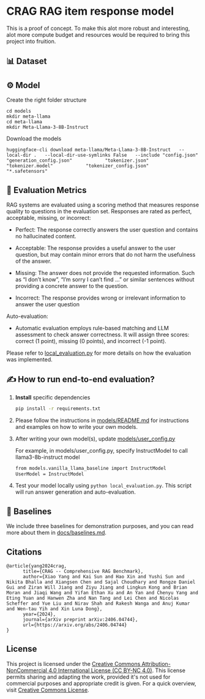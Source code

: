 # CRAG RAG item response model

This is a proof of concept. To make this alot more robust and interesting, alot more compute budget and resources would be required to bring this project into fruition. 

## 📊 Dataset 

## ⚙️ Model

Create the right folder structure
```
cd models
mkdir meta-llama
cd meta-llama
mkdir Meta-Llama-3-8B-Instruct
```

Download the models
```
huggingface-cli download meta-llama/Meta-Llama-3-8B-Instruct   --local-dir .   --local-dir-use-symlinks False   --include "config.json"            "generation_config.json"            "tokenizer.json"            "tokenizer.model"            "tokenizer_config.json"            "*.safetensors"
```

## 📏 Evaluation Metrics
RAG systems are evaluated using a scoring method that measures response quality to questions in the evaluation set. Responses are rated as perfect, acceptable, missing, or incorrect:

- Perfect: The response correctly answers the user question and contains no hallucinated content.

- Acceptable: The response provides a useful answer to the user question, but may contain minor errors that do not harm the usefulness of the answer.

- Missing: The answer does not provide the requested information. Such as “I don’t know”, “I’m sorry I can’t find …” or similar sentences without providing a concrete answer to the question.

- Incorrect: The response provides wrong or irrelevant information to answer the user question


Auto-evaluation: 
- Automatic evaluation employs rule-based matching and LLM assessment to check answer correctness. It will assign three scores: correct (1 point), missing (0 points), and incorrect (-1 point).


Please refer to [local_evaluation.py](local_evaluation.py) for more details on how the evaluation was implemented.

## ✍️ How to run end-to-end evaluation?
1. **Install** specific dependencies
    ```bash
    pip install -r requirements.txt
    ```

2. Please follow the instructions in [models/README.md](models/README.md) for instructions and examples on how to write your own models.

3. After writing your own model(s), update [models/user_config.py](models/user_config.py)

   For example, in models/user_config.py, specify InstructModel to call llama3-8b-instruct model
   ```bash
   from models.vanilla_llama_baseline import InstructModel 
   UserModel = InstructModel

   ```

4. Test your model locally using `python local_evaluation.py`. This script will run answer generation and auto-evaluation.


## 🏁 Baselines
We include three baselines for demonstration purposes, and you can read more about them in [docs/baselines.md](docs/baselines.md).


## Citations

```
@article{yang2024crag,
      title={CRAG -- Comprehensive RAG Benchmark}, 
      author={Xiao Yang and Kai Sun and Hao Xin and Yushi Sun and Nikita Bhalla and Xiangsen Chen and Sajal Choudhary and Rongze Daniel Gui and Ziran Will Jiang and Ziyu Jiang and Lingkun Kong and Brian Moran and Jiaqi Wang and Yifan Ethan Xu and An Yan and Chenyu Yang and Eting Yuan and Hanwen Zha and Nan Tang and Lei Chen and Nicolas Scheffer and Yue Liu and Nirav Shah and Rakesh Wanga and Anuj Kumar and Wen-tau Yih and Xin Luna Dong},
      year={2024},
      journal={arXiv preprint arXiv:2406.04744},
      url={https://arxiv.org/abs/2406.04744}
}
```

## License

This project is licensed under the [Creative Commons Attribution-NonCommercial 4.0 International License (CC BY-NC 4.0)](LICENSE). This license permits sharing and adapting the work, provided it's not used for commercial purposes and appropriate credit is given. For a quick overview, visit [Creative Commons License](https://creativecommons.org/licenses/by-nc/4.0/).
